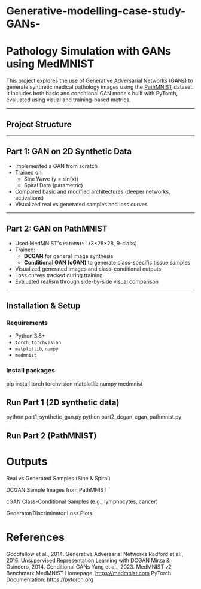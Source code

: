 # Generative-modelling-case-study-GANs-
# Pathology Simulation with GANs using MedMNIST

This project explores the use of Generative Adversarial Networks (GANs) to generate synthetic medical pathology images using the [PathMNIST](https://medmnist.com) dataset. It includes both basic and conditional GAN models built with PyTorch, evaluated using visual and training-based metrics.

---

## Project Structure

---

## Part 1: GAN on 2D Synthetic Data

- Implemented a GAN from scratch
- Trained on:
  - Sine Wave (y = sin(x))
  - Spiral Data (parametric)
- Compared basic and modified architectures (deeper networks, activations)
- Visualized real vs generated samples and loss curves

---

## Part 2: GAN on PathMNIST

- Used MedMNIST's `PathMNIST` (3×28×28, 9-class)
- Trained:
  - **DCGAN** for general image synthesis
  - **Conditional GAN (cGAN)** to generate class-specific tissue samples
- Visualized generated images and class-conditional outputs
- Loss curves tracked during training
- Evaluated realism through side-by-side visual comparison

---

## Installation & Setup

### Requirements
- Python 3.8+
- `torch`, `torchvision`
- `matplotlib`, `numpy`
- `medmnist`

### Install packages
pip install torch torchvision matplotlib numpy medmnist
## Run Part 1 (2D synthetic data)
python part1_synthetic_gan.py
python part2_dcgan_cgan_pathmnist.py
## Run Part 2 (PathMNIST)
# Outputs
Real vs Generated Samples (Sine & Spiral)

DCGAN Sample Images from PathMNIST

cGAN Class-Conditional Samples (e.g., lymphocytes, cancer)

Generator/Discriminator Loss Plots

# References
Goodfellow et al., 2014. Generative Adversarial Networks
Radford et al., 2016. Unsupervised Representation Learning with DCGAN
Mirza & Osindero, 2014. Conditional GANs
Yang et al., 2023. MedMNIST v2 Benchmark
MedMNIST Homepage: https://medmnist.com
PyTorch Documentation: https://pytorch.org





